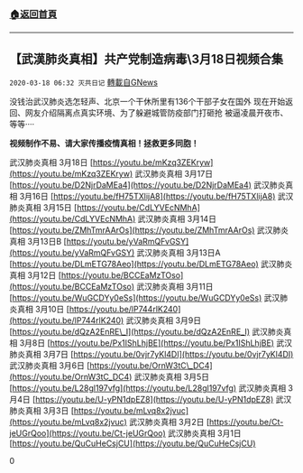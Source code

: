 ###  [:house:返回首頁](https://github.com/ourhimalayas/txt)
---

## 【武漢肺炎真相】共产党制造病毒\3月18日视频合集
`2020-03-18 06:32 灭共日记` [轉載自GNews](https://gnews.org/zh-hant/144236/)

没钱治武汉肺炎选怎轻声、北京一个干休所里有136个干部子女在国外 现在开始返回、网友介绍隔离点真实环境、为了躲避城管防疫部门打砸抢 被逼凌晨开夜市、等等····



**视频制作不易、请大家传播疫情真相！拯救更多同胞！**

武汉肺炎真相 3月18日 [https://youtu.be/mKzq3ZEKryw](https://youtu.be/mKzq3ZEKryw)
 武汉肺炎真相 3月17日 [https://youtu.be/D2NjrDaMEa4](https://youtu.be/D2NjrDaMEa4)
 武汉肺炎真相 3月16日 [https://youtu.be/fH75TXlijA8](https://youtu.be/fH75TXlijA8)
 武汉肺炎真相 3月15日 [https://youtu.be/CdLYVEcNMhA](https://youtu.be/CdLYVEcNMhA)
 武汉肺炎真相 3月14日 [https://youtu.be/ZMhTmrAArOs](https://youtu.be/ZMhTmrAArOs)
 武汉肺炎真相 3月13日B [https://youtu.be/yVaRmQFvGSY](https://youtu.be/yVaRmQFvGSY)
 武汉肺炎真相 3月13日A [https://youtu.be/DLmETG78Aeo](https://youtu.be/DLmETG78Aeo)
 武汉肺炎真相 3月12日 [https://youtu.be/BCCEaMzTOso](https://youtu.be/BCCEaMzTOso)
 武汉肺炎真相 3月11日 [https://youtu.be/WuGCDYy0eSs](https://youtu.be/WuGCDYy0eSs)
 武汉肺炎真相 3月10日 [https://youtu.be/lP744rlK240](https://youtu.be/lP744rlK240)
 武汉肺炎真相 3月9日 [https://youtu.be/dQzA2EnRE\_I](https://youtu.be/dQzA2EnRE_I)
 武汉肺炎真相 3月8日 [https://youtu.be/Px1IShLhjBE](https://youtu.be/Px1IShLhjBE)
 武汉肺炎真相 3月7日 [https://youtu.be/0vjr7yKl4DI](https://youtu.be/0vjr7yKl4DI)
 武汉肺炎真相 3月6日 [https://youtu.be/OrnW3tC\_DC4](https://youtu.be/OrnW3tC_DC4)
 武汉肺炎真相 3月5日 [https://youtu.be/L28gl197vfg](https://youtu.be/L28gl197vfg)
 武汉肺炎真相 3月4日 [https://youtu.be/U-yPN1dpEZ8](https://youtu.be/U-yPN1dpEZ8)
 武汉肺炎真相 3月3日 [https://youtu.be/mLvq8x2jvuc](https://youtu.be/mLvq8x2jvuc)
 武汉肺炎真相 3月2日 [https://youtu.be/Ct-jeUGrQoo](https://youtu.be/Ct-jeUGrQoo)
 武汉肺炎真相 3月1日 [https://youtu.be/QuCuHeCsjCU](https://youtu.be/QuCuHeCsjCU)

0
